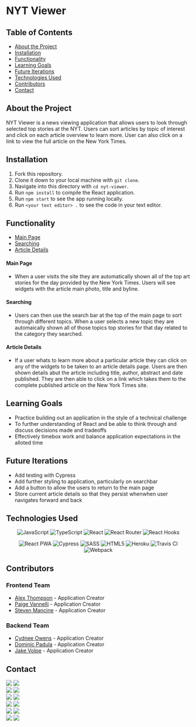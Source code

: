 <h1 align="left">NYT Viewer</h1>

<!-- <p align="center">
  <a href="https://hitch-a-ride-app.herokuapp.com/">
    <img src="./public/logo192.png" alt="Red Cartoon Car" width="200" height='auto'>
  </a>
    <p align="center">
    <br />
    <a href="https://hitch-a-ride-app.herokuapp.com/"><strong>Explore the app »</strong></a>
    <br />
    <br />
    </p>
  </p> -->

## Table of Contents

* [About the Project](#about-the-project)
* [Installation](#installation)
* [Functionality](#functionality)
* [Learning Goals](#learning-goals)
* [Future Iterations](#future-iterations)
* [Technologies Used](#technologies-used)
* [Contributors](#contributors)
* [Contact](#contact)


## About the Project
NYT Viewer is a news viewing application that allows users to look through selected top stories at the NYT. Users can sort articles by topic of interest and click on each article overview to learn more. User can also click on a link to view the full article on the New York Times.

## Installation

1. Fork this repository.
2. Clone it down to your local machine with `git clone`.
3. Navigate into this directory with `cd nyt-viewer`.
4. Run `npm install` to compile the React application.
5. Run `npm start` to see the app running locally.
6. Run `<your text editor> .` to see the code in your text editor.


## Functionality
* [Main Page](#main-page)
* [Searching](#searching)
* [Article Details](#article-details)

#### Main Page
  -  When a user visits the site they are automatically shown all of the top art stories for the day provided by the New York Times. Users will see widgets with the article main photo, title and byline.
<!-- 
<p align="center">
  <img src="https://media.giphy.com/media/nqHB70AE5wpVR9o9C8/giphy.gif">
</p>
 -->
#### Searching
  - Users can then use the search bar at the top of the main page to sort through different topics. When a user selects a new topic they are automaically shown all of those topics top stories for that day related to the category they searched. 
 
<!-- <p align="center">
  <img alt="giph of matched rides and user profile" src="https://media.giphy.com/media/9wjRWY2FySyyvDEyXo/giphy.gif">
</p> -->

#### Article Details
  - If a user whats to learn more about a particular article they can click on any of the widgets to be taken to an article details page. Users are then shown details abut the article including title, author, abstract and date published. They are then able to click on a link which takes them to the complete published article on the New York Times site. 


## Learning Goals

- Practice building out an application in the style of a technical challenge
- To further understanding of React and be able to think through and discuss decisions made and tradeoffs
- Effectively timebox work and balance application expectations in the alloted time


## Future Iterations

- Add testing with Cypress
- Add further styling to application, particularly on searchbar
- Add a button to allow the users to return to the main page 
- Store current article details so that they persist whenwhen user navigates forward and back


## Technologies Used

<p align="center">
 <img alt="JavaScript" src="https://img.shields.io/badge/JavaScript-F7DF1E?style=for-the-badge&logo=javascript&logoColor=black">
 <img alt="TypeScript" src="https://img.shields.io/badge/TypeScript-007ACC?style=for-the-badge&logo=typescript&logoColor=white">
 <img alt="React" src="https://img.shields.io/badge/React-20232A?style=for-the-badge&logo=react&logoColor=61DAFB">
 <img alt="React Router" src="https://img.shields.io/badge/React_Router-CA4245?style=for-the-badge&logo=react-router&logoColor=white">
 <img alt="React Hooks" src="https://img.shields.io/badge/React Hooks-20232A?style=for-the-badge&logo=react&logoColor=61DAFB">
</p>
<p align="center">
 <img alt="React PWA" src="https://img.shields.io/badge/React PWA-007ACC?style=for-the-badge&logo=react&logoColor=61DAFB">
 <img alt="Cypress" src="https://img.shields.io/badge/cypress-17202C?style=for-the-badge&logo=cypress&logoColor=white">
 <img alt="SASS" src="https://img.shields.io/badge/Sass-CC6699?style=for-the-badge&logo=sass&logoColor=white">
 <img alt="HTML5" src="https://img.shields.io/badge/HTML5-E34F26?style=for-the-badge&logo=html5&logoColor=white">
 <img alt="Heroku" src="https://img.shields.io/badge/Heroku-430098?style=for-the-badge&logo=heroku&logoColor=white">
 <img alt="Travis CI" src="https://img.shields.io/badge/Travis CI-3EAAAF?style=for-the-badge&logo=travis-ci&logoColor=white">
 <img alt="Webpack" src="https://img.shields.io/badge/webpack%20-%238DD6F9.svg?&style=for-the-badge&logo=webpack&logoColor=black">
</p>


## Contributors

### Frontend Team
* [Alex Thompson](https://github.com/alexthompson207) - Application Creator
* [Paige Vannelli](https://github.com/PaigeVannelli) - Application Creator
* [Steven Mancine](https://github.com/itsnameissteven) - Application Creator
### Backend Team
* [Cydnee Owens](https://github.com/cowens87) - Application Creator
* [Dominic Padula](https://github.com/domo2192) - Application Creator
* [Jake Volpe](https://github.com/javolpe) - Application Creator


## Contact

[<img src="https://img.shields.io/badge/LinkedIn-alex--thompson-informational?style=for-the-badge&labelColor=black&logo=linkedin&logoColor=0077b5&&color=0077b5"/>][linkedin]
[<img src="https://img.shields.io/badge/Github-AlexThompson207-informational?style=for-the-badge&labelColor=black&logo=github&color=8B0BD5"/>][github]
</br>
[<img src="https://img.shields.io/badge/LinkedIn-paige--vannelli-informational?style=for-the-badge&labelColor=black&logo=linkedin&logoColor=0077b5&&color=0077b5"/>][linkedin2]
[<img src="https://img.shields.io/badge/Github-PaigeVannelli-informational?style=for-the-badge&labelColor=black&logo=github&color=8B0BD5"/>][github2]
</br>
[<img src="https://img.shields.io/badge/LinkedIn-steven--mancine-informational?style=for-the-badge&labelColor=black&logo=linkedin&logoColor=0077b5&&color=0077b5"/>][linkedin3]
[<img src="https://img.shields.io/badge/Github-itsnameissteven-informational?style=for-the-badge&labelColor=black&logo=github&color=8B0BD5"/>][github3]
</br>
[<img src="https://img.shields.io/badge/LinkedIn-cydnee--owens-informational?style=for-the-badge&labelColor=black&logo=linkedin&logoColor=0077b5&&color=0077b5"/>][linkedin4]
[<img src="https://img.shields.io/badge/Github-cowens87-informational?style=for-the-badge&labelColor=black&logo=github&color=8B0BD5"/>][github4]
</br>
[<img src="https://img.shields.io/badge/LinkedIn-dominic--padula-informational?style=for-the-badge&labelColor=black&logo=linkedin&logoColor=0077b5&&color=0077b5"/>][linkedin5]
[<img src="https://img.shields.io/badge/Github-domo2192-informational?style=for-the-badge&labelColor=black&logo=github&color=8B0BD5"/>][github5]
</br>
[<img src="https://img.shields.io/badge/LinkedIn-jake--volpe-informational?style=for-the-badge&labelColor=black&logo=linkedin&logoColor=0077b5&&color=0077b5"/>][linkedin6]
[<img src="https://img.shields.io/badge/Github-javolpe-informational?style=for-the-badge&labelColor=black&logo=github&color=8B0BD5"/>][github6]



<!-- Personal Definitions  -->

[linkedin]: https://www.linkedin.com/in/alex-thompson-he-him/
[github]: https://github.com/alexthompson207
[linkedin2]: https://www.linkedin.com/in/paigevannelli/
[github2]: https://github.com/PaigeVannelli
[linkedin3]: https://www.linkedin.com/in/steven-mancine-13509521/
[github3]: https://github.com/itsnameissteven
[linkedin4]: https://www.linkedin.com/in/cydnee-owens-5280/
[github4]: https://github.com/cowens87
[linkedin5]: https://www.linkedin.com/in/dominic-padula/
[github5]: https://github.com/domo2192
[linkedin6]: https://www.linkedin.com/in/jake-volpe-bb602b126/
[github6]: https://github.com/javolpe
